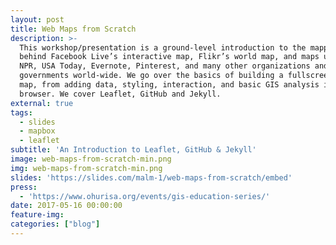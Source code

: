 ```yaml
---
layout: post
title: Web Maps from Scratch
description: >-
  This workshop/presentation is a ground-level introduction to the mapping api
  behind Facebook Live’s interactive map, Flikr’s world map, and maps used by
  NPR, USA Today, Evernote, Pinterest, and many other organizations and
  governments world-wide. We go over the basics of building a fullscreen web
  map, from adding data, styling, interaction, and basic GIS analysis in the
  browser. We cover Leaflet, GitHub and Jekyll.
external: true
tags:
  - slides
  - mapbox
  - leaflet
subtitle: 'An Introduction to Leaflet, GitHub & Jekyll'
image: web-maps-from-scratch-min.png
img: web-maps-from-scratch-min.png
slides: 'https://slides.com/malm-1/web-maps-from-scratch/embed'
press:
  - 'https://www.ohurisa.org/events/gis-education-series/'
date: 2017-05-16 00:00:00
feature-img:
categories: ["blog"]
---
```

